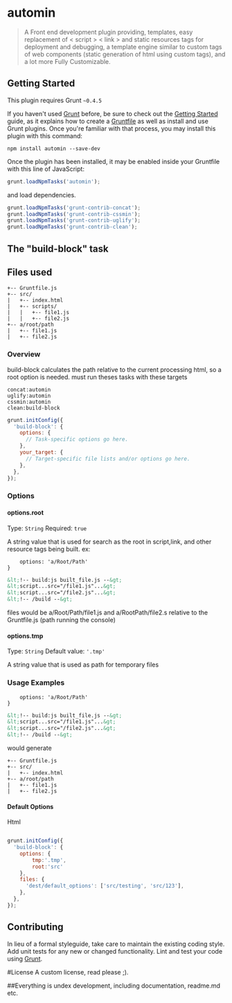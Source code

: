 # automin

> A Front end development plugin providing, templates, easy replacement of &lt; script &gt; &lt; link &gt; and static resources tags for deployment and debugging, a template engine similar to custom tags of web components (static generation of html using custom tags), and a lot more
Fully Customizable.

## Getting Started
This plugin requires Grunt `~0.4.5`

If you haven't used [Grunt](http://gruntjs.com/) before, be sure to check out the [Getting Started](http://gruntjs.com/getting-started) guide, as it explains how to create a [Gruntfile](http://gruntjs.com/sample-gruntfile) as well as install and use Grunt plugins. Once you're familiar with that process, you may install this plugin with this command:

```shell
npm install automin --save-dev
```

Once the plugin has been installed, it may be enabled inside your Gruntfile with this line of JavaScript:

```js
grunt.loadNpmTasks('automin');
```

and load dependencies.
```js
grunt.loadNpmTasks('grunt-contrib-concat');
grunt.loadNpmTasks('grunt-contrib-cssmin');
grunt.loadNpmTasks('grunt-contrib-uglify');
grunt.loadNpmTasks('grunt-contrib-clean');
```
## The "build-block" task
## Files used
```
+-- Gruntfile.js
+-- src/
|   +-- index.html
|   +-- scripts/
|   |   +-- file1.js
|   |   +-- file2.js
+-- a/root/path
|   +-- file1.js
|   +-- file2.js
```
### Overview
build-block calculates the path relative to the current processing html, so a root option is needed.
must run theses tasks with these targets
```
concat:automin
uglify:automin
cssmin:automin
clean:build-block
```

```js
grunt.initConfig({
  'build-block': {
    options: {
      // Task-specific options go here.
    },
    your_target: {
      // Target-specific file lists and/or options go here.
    },
  },
});
```

### Options

#### options.root
Type: `String`
Required: `true`

A string value that is used for search as the root in script,link, and other resource tags being built.
ex:
```js{
    options: 'a/Root/Path'
}
```
```html
&lt;!-- build:js built_file.js --&gt;
&lt;script...src="/file1.js"...&gt;
&lt;script...src="/file2.js"...&gt;
&lt;!-- /build --&gt;
```
files would be  a/Root/Path/file1.js and a/RootPath/file2.s
relative to the Gruntfile.js (path running the console)
#### options.tmp
Type: `String`
Default value: `'.tmp'`

A string value that is used as path for temporary files

### Usage Examples

```js{
    options: 'a/Root/Path'
}
```
```html
&lt;!-- build:js built_file.js --&gt;
&lt;script...src="/file1.js"...&gt;
&lt;script...src="/file2.js"...&gt;
&lt;!-- /build --&gt;
```

would generate

```
+-- Gruntfile.js
+-- src/
|   +-- index.html
+-- a/root/path
|   +-- file1.js
|   +-- file2.js
```
#### Default Options
Html
```html
```

```js
grunt.initConfig({
  'build-block': {
    options: {
        tmp:'.tmp',
        root:'src'
    },
    files: {
      'dest/default_options': ['src/testing', 'src/123'],
    },
  },
});
```

## Contributing
In lieu of a formal styleguide, take care to maintain the existing coding style. Add unit tests for any new or changed functionality. Lint and test your code using [Grunt](http://gruntjs.com/).

#License
A custom license, read please ;).

##Everything is undex development, including documentation, readme.md etc.
